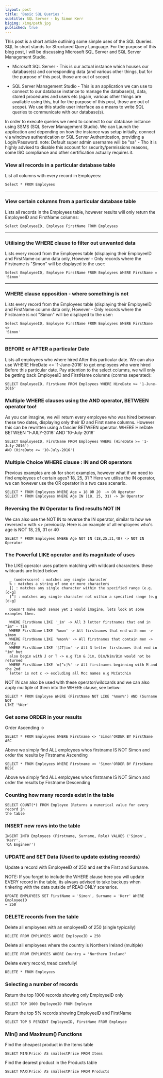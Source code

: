 ```yaml
---
layout: post
title: 'Basic SQL Queries '
subtitle: SQL Server - by Simon Kerr
bigimg: /img/path.jpg
published: true
---
```


This post is a short article outlining some simple uses of the SQL Queries.  SQL In short stands for Structured Query Language.  For the purpose of this blog post, I will be discussing Microsoft SQL Server and SQL Server Management Studio.


- Microsoft SQL Server - This is our actual instance which houses our database(s) and corresponding data (and various other things, but for the purpose of this post, those are out of scope)

- SQL Server Management Studio - This is an application we can use to connect to our database instance to manage the database(s), data, stored procedures and users etc (again, various other things are available using this, but for the purpose of this post, those are out of scope).  We use this studio user interface as a means to write SQL queries to communicate with our database(s).

In order to execute queries we need to connect to our database instance using SSMS (SQL Server Management Studio).  We can Launch the application and depending on how the instance was setup initially, connect via windows authentication or SQL Server Authentication, providing a Login/Password.  note: Default super admin username will be "sa" - Tho it is highly advised to disable this account for security/permissions reasons, some ISO compliance and other certification actually requires it.


### View all records in a particular database table
List all columns with every record in Employees:

    Select * FROM Employees
    
---
    
### View certain columns from a particular database table
Lists all records in the Employees table, however results will only return the EmployeeID and FirstName columns:

	Select EmployeeID, Employee FirstName FROM Employees 
    
---
    
### Utilising the WHERE clause to filter out unwanted data
Lists every record from the Employees table (displaying their EmployeeID and FirstName column data only, However - Only records where the Firstname is "Simon" will be displayed to the user:

	Select EmployeeID, Employee FirstName FROM Employees WHERE FirstName = 
	'Simon' 
    
---
    
### WHERE clause opposition - where something is not
Lists every record from the Employees table (displaying their EmployeeID and FirstName column data only, However - Only records where the Firstname is not "Simon" will be displayed to the user:

	Select EmployeeID, Employee FirstName FROM Employees WHERE FirstName <> 
	'Simon' 
    
---
    
### BEFORE or AFTER a particular Date
Lists all employees who where hired After this particular date.  We can also use WHERE HireDate <= '1-June-2016' to get employees who were hired Before this particular date.  Pay attention to the select columns, we will only be getting back EmployeeID and FirstName columns (comma seperated):

	SELECT EmployeeID, FirstName FROM Employees WHERE HireDate >= '1-June-2016'

    
### Multiple WHERE clauses using the AND operator, BETWEEN operator too!
As you can imagine, we will return every employee who was hired between these two dates, displaying only their ID and First name columns.  However this can be rewritten using a fancier BETWEEN operator.  WHERE HireDate BETWEEN '1-JULY-2016' AND '10-July-2016'

	SELECT EmployeeID, FirstName FROM Employees WHERE (HireDate >= '1-July-2016')
    AND (HireDate <= '10-July-2016') 
    
### Multiple Choice WHERE clause : IN and OR operators
Previous examples are ok for short examples, however what if we need to find employees of certain ages? 18, 25, 31 ?  Here we utilise the IN operator, we can however use the OR operator in a two case scenario.
    
    SELECT * FROM Employees WHERE Age = 18 OR 20  -> OR Operator
    SELECT * FROM Employees WHERE Age IN (18, 25, 31) -> IN Operator
    
### Reversing the IN Operator to find results NOT IN
We can also use the NOT IN to reverse the IN operator, similar to how we reversed = with <> previously.  Here is an example of all employees who's age is NOT 18, 25, 31 or 40
    
    SELECT * FROM Employees WHERE Age NOT IN (18,25,31,40) -> NOT IN Operator
    
### The Powerful LIKE operator and its magnitude of uses

 The LIKE operator uses pattern matching with wildcard chararcters.  these wildcards are listed below:

      _ (underscore) : matches any single character
      % : matches a string of one or more characters
      [] : matches any single character within the specified range (e.g. [d-g]
      [^] : matches any single character not within a specified range (e.g [d-g]

      Doesn't make much sense yet I would imagine, lets look at some examples then.

      WHERE FirstName LIKE '_im' -> All 3 letter firstnames that end in "im" - Tim
      WHERE FirstName LIKE '%mon' -> All firstnames that end with mon -> simon
      WHERE FirstName LIKE '%mon%' -> All firstnames that contain mon -> Monty
      WHERE FirstName LIKE '[JT]im' -> All 3 letter firstnames that end in "im" but
      also begin with J or T -> e.g Tim & Jim, Dim/Nim/Bim would not be returned
      WHERE FirstName LIKE 'm[^c]%' -> All firstnames beginning with M and the 2nd
      letter is not c -> excluding all Mcc names e.g McCutchin

NOT IN can also be used with these operator/wildcards and we can also apply
multiple of them into the WHERE clause, see below:

    SELECT * FROM Employee WHERE (FirstName NOT LIKE '%mon%') AND (Surname NOT 
    LIKE '%Ker'
    
### Get some ORDER in your results

Order Ascending -> 

	SELECT * FROM Employees WHERE Firstname <> 'Simon'ORDER BY FirstName ASC
	
Above we simply find ALL employees whos firstname IS NOT Simon and order the results by Firstname Ascending
    
    SELECT * FROM Employees WHERE Firstname <> 'Simon'ORDER BY FirstName DESC
	
Above we simply find ALL employees whos firstname IS NOT Simon and order the results by Firstname Descending
    
### Counting how many records exist in the table

	SELECT COUNT(*) FROM Employee (Returns a numerical value for every record in
	the table
    
### INSERT new rows into the table

	INSERT INTO Employees (Firstname, Surname, Role) VALUES ('Simon', 'Kerr', 
	'QA Engineer')
	
### UPDATE and SET Data (Used to update existing records)
Update a record with EmployeeID of 250 and set the First and Surname.

NOTE: If you forget to include the WHERE clause here you will update EVERY 
record in the table, its always advised to take backups when tinkering with
the data outside of READ ONLY scenarios.

	UPDATE EMPLOYEES SET FirstName = 'Simon', Surname = 'Kerr' WHERE EmployeeID
    = 250 
    
### DELETE records from the table
Delete all employees with an employeeID of 250 (single typically)

	DELETE FROM EMPLOYEES WHERE EmployeeID = 250 
    
Delete all employees where the country is Northern Ireland (multiple)

    DELETE FROM EMPLOYEES WHERE Country = 'Northern Ireland'
    
Delete every record, tread carefully!

    DELETE * FROM Employees 
    
### Selecting a number of records
Return the top 1000 records showing only EmployeeID only
 
    SELECT TOP 1000 EmployeeID FROM Employee
   
Return the top 5% records showing EmployeeID and FirstName
    
    SELECT TOP 5 PERCENT EmployeeID, FirstName FROM Employee

    
### Min() and Maximum() Functions
Find the cheapest product in the Items table
    
    SELECT MIN(Price) AS smallestPrice FROM Items
   
Find the dearest product in the Products table

    SELECT MAX(Price) AS smallestPrice FROM Products
